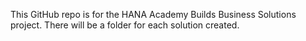 This GitHub repo is for the HANA Academy Builds Business Solutions project. There will be a folder for each solution created.
